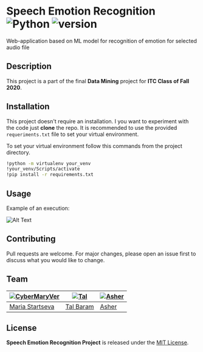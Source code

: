 # Speech Emotion Recognition ![Python](https://img.shields.io/badge/python-v3.8+-blue.svg) ![version](https://img.shields.io/badge/version-1.0.0-green)

Web-application based on ML model for recognition of emotion for selected audio file

## Description
This project is a part of the final **Data Mining** project for **ITC Class of Fall 2020**. 

## Installation

This project doesn't require an installation. I you want to experiment with the code just **clone** the repo. 
It is recommended to use the provided `requeriments.txt` file to set your virtual environment.

To set your virtual environment follow this commands from the project directory.

```bash
!python -m virtualenv your_venv
!your_venv/Scripts/activate
!pip install -r requirements.txt
```

## Usage
Example of an execution:

![Alt Text](demo.gif)


## Contributing
Pull requests are welcome. For major changes, please open an issue first to discuss what you would like to change.

## Team

[![CyberMaryVer](https://avatars3.githubusercontent.com/u/66170525?s=40&v=4)](https://github.com/CyberMaryVer) | [![Tal](https://avatars.githubusercontent.com/u/57663531?s=40&v=4)](https://github.com/talbaram3192) | [![Asher](https://avatars.githubusercontent.com/u/73426116?s=40&v=4)](https://github.com/asher1112)
--- | --- | ---
[Maria Startseva](https://github.com/CyberMaryVer) | [Tal Baram](https://github.com/talbaram3192) | [Asher](https://github.com/asher1112)

## License
**Speech Emotion Recognition Project** is released under the [MIT License](http://www.opensource.org/licenses/MIT).